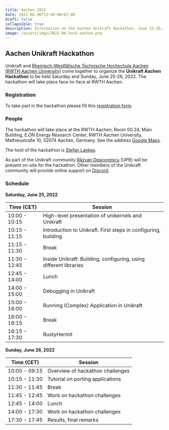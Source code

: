 ```yaml
---
title: Aachen 2022
date: 2022-06-96T13:40:00+02:00
draft: false
collapsible: true
description: Information on the Aachen Unikraft Hackathon, June 25-26, 2022
image: /assets/imgs/2022-06-hack-aachen.png
---
```


## Aachen Unikraft Hackathon

Unikraft and [Rheinisch-Westfälische Technische Hochschule Aachen (RWTH Aachen University)](https://www.rwth-aachen.de) come together to organize the **Unikraft Aachen Hackathon** to be held Saturday and Sunday, June 25-26, 2022.
The hackathon will take place face-to-face at RWTH Aachen.

### Registration

To take part in the hackathon please fill this [registration form](https://forms.gle/FxuP29ytbrW7ERUy9).

### People

The hackathon will take place at the RWTH Aachen:
Room 00.24, Main Building, E.ON Energy Research Center, RWTH Aachen University, Mathieustraße 10, 52074 Aachen, Germany.
See the address [Google Maps](https://goo.gl/maps/kKjJyUxnb1BUnGRBA).

The host of the hackathon is [Stefan Lankes](https://www.acs.eonerc.rwth-aachen.de/go/id/fqxm/lidx/1).

As part of the Unikraft community [Răzvan Deaconescu](https://github.com/razvand/) (UPB) will be present on-site for the hackathon.
Other members of the Unikraft community will provide online support on [Discord](https://bit.ly/UnikraftDiscord).

### Schedule

**Saturday, June 25, 2022**

| Time (CET)    | Session                                             |
| ------------- | --------------------------------------------------- |
| 10:00 - 10:15 | High-level presentation of unikernels and Unikraft |
| 10:15 - 11:15 | Introduction to Unikraft. First steps in configuring, building |
| 11:15 - 11:30 | Break |
| 11:30 - 12:45 | Inside Unikraft: Building, configuring, using different libraries |
| 12:45 - 14:00 | Lunch |
| 14:00 - 15:00 | Debugging in Unikraft |
| 15:00 - 16:00 | Running (Complex) Application in Unikraft |
| 16:00 - 16:15 | Break |
| 16:15 - 17:30 | RustyHermit |

**Sunday, June 26, 2022**

| Time (CET)    | Session                                             |
| ------------- | --------------------------------------------------- |
| 10:00 - 09:15 | Overview of hackathon challenges |
| 10:15 - 11:30 | Tutorial on porting applications |
| 11:30 - 11:45 | Break |
| 11:45 - 12:45 | Work on hackathon challenges |
| 12:45 - 14:00 | Lunch |
| 14:00 - 17:30 | Work on hackathon challenges |
| 17:30 - 17:45 | Results, final remarks |
